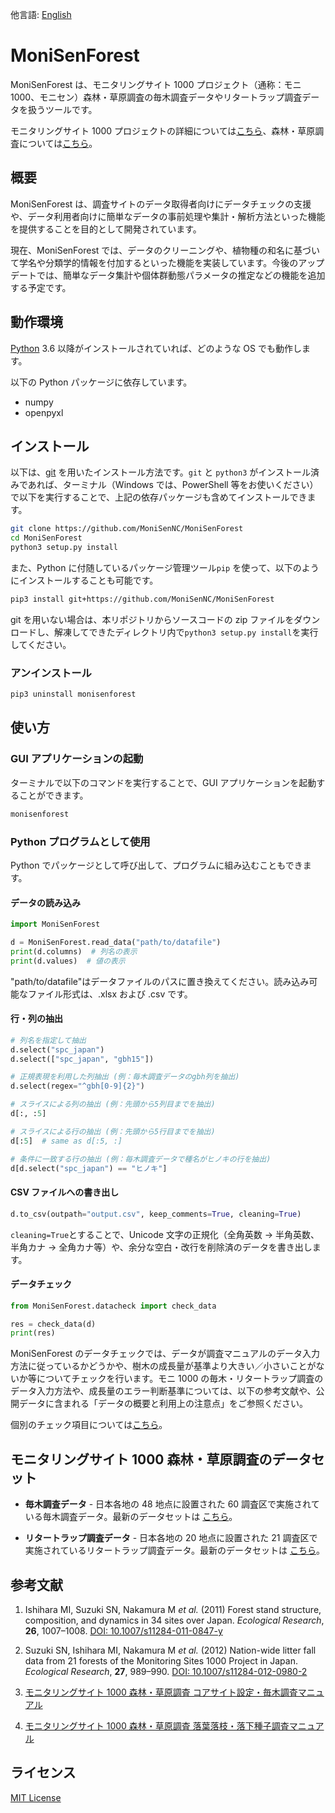 他言語: [English](README.md)

# MoniSenForest

MoniSenForest は、モニタリングサイト 1000 プロジェクト（通称：モニ 1000、モニセン）森林・草原調査の毎木調査データやリタートラップ調査データを扱うツールです。

モニタリングサイト 1000 プロジェクトの詳細については[こちら](http://www.biodic.go.jp/moni1000/moni1000/)、森林・草原調査については[こちら](http://moni1000-forest.jwrc.or.jp/)。

## 概要

MoniSenForest は、調査サイトのデータ取得者向けにデータチェックの支援や、データ利用者向けに簡単なデータの事前処理や集計・解析方法といった機能を提供することを目的として開発されています。

現在、MoniSenForest では、データのクリーニングや、植物種の和名に基づいて学名や分類学的情報を付加するといった機能を実装しています。今後のアップデートでは、簡単なデータ集計や個体群動態パラメータの推定などの機能を追加する予定です。

## 動作環境

[Python](https://www.python.jp/) 3.6 以降がインストールされていれば、どのような OS でも動作します。

以下の Python パッケージに依存しています。

- numpy
- openpyxl

## インストール

以下は、[git](https://git-scm.com/) を用いたインストール方法です。`git` と `python3` がインストール済みであれば、ターミナル（Windows では、PowerShell 等をお使いください）で以下を実行することで、上記の依存パッケージも含めてインストールできます。

```bash
git clone https://github.com/MoniSenNC/MoniSenForest
cd MoniSenForest
python3 setup.py install
```

また、Python に付随しているパッケージ管理ツール`pip` を使って、以下のようにインストールすることも可能です。

```bash
pip3 install git+https://github.com/MoniSenNC/MoniSenForest
```

git を用いない場合は、本リポジトリからソースコードの zip ファイルをダウンロードし、解凍してできたディレクトリ内で`python3 setup.py install`を実行してください。

### アンインストール

```bash
pip3 uninstall monisenforest
```

## 使い方

### GUI アプリケーションの起動

ターミナルで以下のコマンドを実行することで、GUI アプリケーションを起動することができます。

```bash
monisenforest
```

### Python プログラムとして使用

Python でパッケージとして呼び出して、プログラムに組み込むこともできます。

#### データの読み込み

```python
import MoniSenForest

d = MoniSenForest.read_data("path/to/datafile")
print(d.columns)  # 列名の表示
print(d.values)  # 値の表示
```

"path/to/datafile"はデータファイルのパスに置き換えてください。読み込み可能なファイル形式は、.xlsx および .csv です。

#### 行・列の抽出

```python
# 列名を指定して抽出
d.select("spc_japan")
d.select(["spc_japan", "gbh15"])

# 正規表現を利用した列抽出 (例：毎木調査データのgbh列を抽出)
d.select(regex="^gbh[0-9]{2}")

# スライスによる列の抽出 (例：先頭から5列目までを抽出)
d[:, :5]

# スライスによる行の抽出 (例：先頭から5行目までを抽出)
d[:5]  # same as d[:5, :]

# 条件に一致する行の抽出 (例：毎木調査データで種名がヒノキの行を抽出)
d[d.select("spc_japan") == "ヒノキ"]

```

#### CSV ファイルへの書き出し

```python
d.to_csv(outpath="output.csv", keep_comments=True, cleaning=True)
```

`cleaning=True`とすることで、Unicode 文字の正規化（全角英数 → 半角英数、半角カナ → 全角カナ等）や、余分な空白・改行を削除済のデータを書き出します。

#### データチェック

```python
from MoniSenForest.datacheck import check_data

res = check_data(d)
print(res)
```

MoniSenForest のデータチェックでは、データが調査マニュアルのデータ入力方法に従っているかどうかや、樹木の成長量が基準より大きい／小さいことがないか等についてチェックを行います。モニ 1000 の毎木・リタートラップ調査のデータ入力方法や、成長量のエラー判断基準については、以下の参考文献や、公開データに含まれる「データの概要と利用上の注意点」をご参照ください。

個別のチェック項目については[こちら](doc/datacheck.md)。

## モニタリングサイト 1000 森林・草原調査のデータセット

- **毎木調査データ** - 日本各地の 48 地点に設置された 60 調査区で実施されている毎木調査データ。最新のデータセットは [こちら](https://www.biodic.go.jp/moni1000/findings/data/index_file.html)。

- **リタートラップ調査データ** - 日本各地の 20 地点に設置された 21 調査区で実施されているリタートラップ調査データ。最新のデータセットは [こちら](https://www.biodic.go.jp/moni1000/findings/data/index_file_LitterSeed.html)。

## 参考文献

1. Ishihara MI, Suzuki SN, Nakamura M _et al._ (2011) Forest stand structure, composition, and dynamics in 34 sites over Japan. _Ecological Research_, **26**, 1007–1008. [DOI: 10.1007/s11284-011-0847-y](https://doi.org/10.1007/s11284-011-0847-y)

2. Suzuki SN, Ishihara MI, Nakamura M _et al._ (2012) Nation-wide litter fall data from 21 forests of the Monitoring Sites 1000 Project in Japan. _Ecological Research_, **27**, 989–990. [DOI: 10.1007/s11284-012-0980-2](https://doi.org/10.1007/s11284-012-0980-2)

3. [モニタリングサイト 1000 森林・草原調査 コアサイト設定・毎木調査マニュアル](http://www.biodic.go.jp/moni1000/manual/tree.pdf)

4. [モニタリングサイト 1000 森林・草原調査 落葉落枝・落下種子調査マニュアル](http://www.biodic.go.jp/moni1000/manual/litter_ver3.pdf)

## ライセンス

[MIT License](LICENSE)
